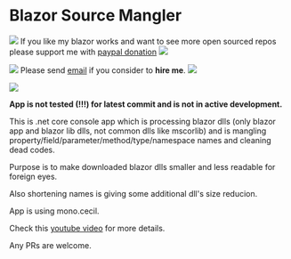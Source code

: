 # Blazor Source Mangler

![](https://placehold.it/15/4747d1/000000?text=+) 
If you like my blazor works and want to see more open sourced repos please support me with [paypal donation](https://www.paypal.me/VakhtangiAbashidze/10)
![](https://placehold.it/15/4747d1/000000?text=+) 

![](https://placehold.it/15/00e600/000000?text=+) 
Please send [email](mailto:VakhtangiAbashidze@gmail.com) if you consider to **hire me**.
![](https://placehold.it/15/00e600/000000?text=+)     


![](https://placehold.it/15/ffffff/000000?text=+)  

**App is not tested (!!!) for latest commit and is not in active development.**

This is .net core console app which is processing blazor dlls (only blazor app and blazor lib dlls, not common dlls like mscorlib) and is mangling property/field/parameter/method/type/namespace names and cleaning dead codes.

Purpose is to make downloaded blazor dlls smaller and less readable for foreign eyes.

Also shortening names is giving some additional dll's size reducion.

App is using mono.cecil.


Check this [youtube video](https://www.youtube.com/watch?v=nlXax81b1UE) for more details.


Any PRs are welcome.

